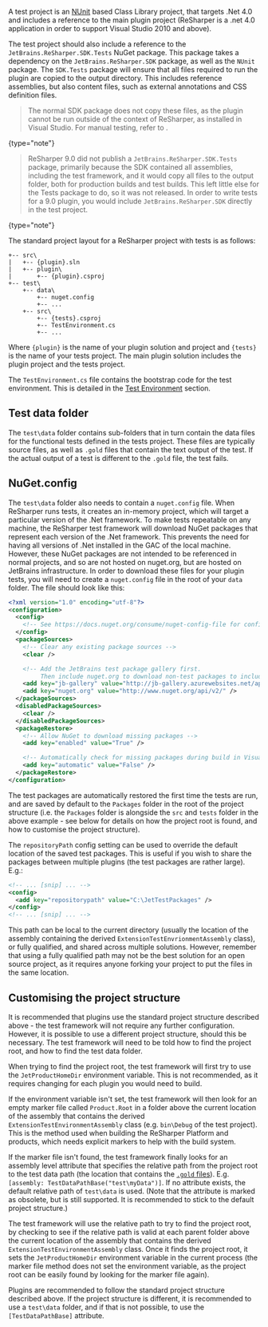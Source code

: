 [//]: # (title: Test Project Structure)

A test project is an [NUnit](http://nunit.org) based Class Library project, that targets .Net 4.0 and includes a reference to the main plugin project (ReSharper is a .net 4.0 application in order to support Visual Studio 2010 and above).

The test project should also include a reference to the `JetBrains.ReSharper.SDK.Tests` NuGet package. This package takes a dependency on the `JetBrains.ReSharper.SDK` package, as well as the `NUnit` package. The `SDK.Tests` package will ensure that all files required to run the plugin are copied to the output directory. This includes reference assemblies, but also content files, such as external annotations and CSS definition files.

 >  The normal SDK package does not copy these files, as the plugin cannot be run outside of the context of ReSharper, as installed in Visual Studio. For manual testing, refer to [](running_plugin.md).
 >
 {type="note"}

 >  ReSharper 9.0 did not publish a `JetBrains.ReSharper.SDK.Tests` package, primarily because the SDK contained all assemblies, including the test framework, and it would copy all files to the output folder, both for production builds and test builds. This left little else for the Tests package to do, so it was not released. In order to write tests for a 9.0 plugin, you would include `JetBrains.ReSharper.SDK` directly in the test project.
 >
 {type="note"}

The standard project layout for a ReSharper project with tests is as follows:

```
+-- src\
|   +-- {plugin}.sln
|   +-- plugin\
|       +-- {plugin}.csproj
+-- test\
    +-- data\
        +-- nuget.config
        +-- ...
    +-- src\
        +-- {tests}.csproj
        +-- TestEnvironment.cs
        +-- ...
```

Where `{plugin}` is the name of your plugin solution and project and `{tests}` is the name of your tests project. The main plugin solution includes the plugin project and the tests project.

The `TestEnvironment.cs` file contains the bootstrap code for the test environment. This is detailed in the [Test Environment](TestEnvironment.md) section.

## Test data folder

The `test\data` folder contains sub-folders that in turn contain the data files for the functional tests defined in the tests project. These files are typically source files, as well as `.gold` files that contain the text output of the test. If the actual output of a test is different to the `.gold` file, the test fails.

## NuGet.config

The `test\data` folder also needs to contain a `nuget.config` file. When ReSharper runs tests, it creates an in-memory project, which will target a particular version of the .Net framework. To make tests repeatable on any machine, the ReSharper test framework will download NuGet packages that represent each version of the .Net framework. This prevents the need for having all versions of .Net installed in the GAC of the local machine. However, these NuGet packages are not intended to be referenced in normal projects, and so are not hosted on nuget.org, but are hosted on JetBrains infrastructure. In order to download these files for your plugin tests, you will need to create a `nuget.config` file in the root of your `data` folder. The file should look like this:

```xml
<?xml version="1.0" encoding="utf-8"?>
<configuration>
  <config>
    <!-- See https://docs.nuget.org/consume/nuget-config-file for config options -->
  </config>
  <packageSources>
    <!-- Clear any existing package sources -->
    <clear />

    <!-- Add the JetBrains test package gallery first.
         Then include nuget.org to download non-test packages to include in test projects -->
    <add key="jb-gallery" value="http://jb-gallery.azurewebsites.net/api/v2/" />
    <add key="nuget.org" value="http://www.nuget.org/api/v2/" />
  </packageSources>
  <disabledPackageSources>
    <clear />
  </disabledPackageSources>
  <packageRestore>
    <!-- Allow NuGet to download missing packages -->
    <add key="enabled" value="True" />

    <!-- Automatically check for missing packages during build in Visual Studio -->
    <add key="automatic" value="False" />
  </packageRestore>
</configuration>
```

The test packages are automatically restored the first time the tests are run, and are saved by default to the `Packages` folder in the root of the project structure (i.e. the `Packages` folder is alongside the `src` and `tests` folder in the above example - see below for details on how the project root is found, and how to customise the project structure).

The `repositoryPath` config setting can be used to override the default location of the saved test packages. This is useful if you wish to share the packages between multiple plugins (the test packages are rather large). E.g.:

```xml
<!-- ... [snip] ... -->
<config>
  <add key="repositorypath" value="C:\JetTestPackages" />
</config>
<!-- ... [snip] ... -->
```

This path can be local to the current directory (usually the location of the assembly containing the derived `ExtensionTestEnvrionmentAssembly` class), or fully qualified, and shared across multiple solutions. However, remember that using a fully qualified path may not be the best solution for an open source project, as it requires anyone forking your project to put the files in the same location.

## Customising the project structure

It is recommended that plugins use the standard project structure described above - the test framework will not require any further configuration. However, it is possible to use a different project structure, should this be necessary. The test framework will need to be told how to find the project root, and how to find the test data folder.

When trying to find the project root, the test framework will first try to use the `JetProductHomeDir` environment variable. This is not recommended, as it requires changing for each plugin you would need to build.

If the environment variable isn't set, the test framework will then look for an empty marker file called `Product.Root` in a folder above the current location of the assembly that contains the derived `ExtensionTestEnvironmentAssembly` class (e.g. `bin\Debug` of the test project). This is the method used when building the ReSharper Platform and products, which needs explicit markers to help with the build system.

If the marker file isn't found, the test framework finally looks for an assembly level attribute that specifies the relative path from the project root to the test data path (the location that contains the [`.gold` files](GoldFiles.md)). E.g. `[assembly: TestDataPathBase("test\myData")]`. If no attribute exists, the default relative path of `test\data` is used. (Note that the attribute is marked as obsolete, but is still supported. It is recommended to stick to the default project structure.)

The test framework will use the relative path to try to find the project root, by checking to see if the relative path is valid at each parent folder above the current location of the assembly that contains the derived `ExtensionTestEnvironmentAssembly` class. Once it finds the project root, it sets the `JetProductHomeDir` environment variable in the current process (the marker file method does not set the environment variable, as the project root can be easily found by looking for the marker file again).

Plugins are recommended to follow the standard project structure described above. If the project structure is different, it is recommended to use a `test\data` folder, and if that is not possible, to use the `[TestDataPathBase]` attribute.
